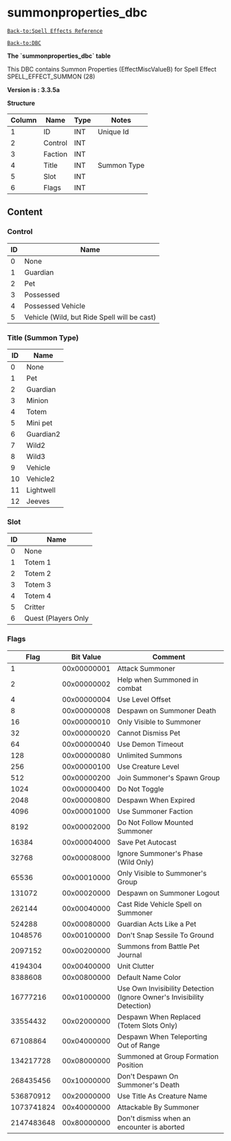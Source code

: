 # summonproperties\_dbc

[`Back-to:Spell Effects Reference`](spell-effects-reference.md)

[`Back-to:DBC`](dbc-index.md)

**The \`summonproperties\_dbc\` table**

This DBC contains Summon Properties (EffectMiscValueB) for Spell Effect SPELL_EFFECT_SUMMON (28)

**Version is : 3.3.5a**

**Structure**

| Column | Name    | Type | Notes        |
| -------|-------- | ---- | ------------ |
| 1      | ID      | INT  | Unique Id    |
| 2      | Control | INT  |              |
| 3      | Faction | INT  |              |
| 4      | Title   | INT  | Summon Type  |
| 5      | Slot    | INT  |              |
| 6      | Flags   | INT  |              |


## **Content**

### Control

| ID    | Name                                        |
| ----- | ------------------------------------------- |
| 0     | None                                        |
| 1     | Guardian                                    |
| 2     | Pet                                         |
| 3     | Possessed                                   |
| 4     | Possessed Vehicle                           |
| 5     | Vehicle (Wild, but Ride Spell will be cast) |

### Title (Summon Type)

| ID    | Name                                        |
| ----- | ------------------------------------------- |
| 0     | None                                        |
| 1     | Pet                                         |
| 2     | Guardian                                    |
| 3     | Minion                                      |
| 4     | Totem                                       |
| 5     | Mini pet                                    |
| 6     | Guardian2                                   |
| 7     | Wild2                                       |
| 8     | Wild3                                       |
| 9     | Vehicle                                     |
| 10    | Vehicle2                                    |
| 11    | Lightwell                                   |
| 12    | Jeeves                                      |

### Slot 

| ID    | Name                                        |
| ----- | ------------------------------------------- |
| 0     | None                                        |
| 1     | Totem 1                                     |
| 2     | Totem 2                                     |
| 3     | Totem 3                                     |
| 4     | Totem 4                                     |
| 5     | Critter                                     |
| 6     | Quest (Players Only                         |

### Flags
| Flag       | Bit Value    | Comment                                                                |
|------------|--------------|------------------------------------------------------------------------|
| 1          |  00x00000001 | Attack Summoner                                                        |
| 2          |  00x00000002 | Help when Summoned in combat                                           |
| 4          |  00x00000004 | Use Level Offset                                                       |
| 8          |  00x00000008 | Despawn on Summoner Death                                              |
| 16         |  00x00000010 | Only Visible to Summoner                                               |
| 32         |  00x00000020 | Cannot Dismiss Pet                                                     |
| 64         |  00x00000040 | Use Demon Timeout                                                      |
| 128        |  00x00000080 | Unlimited Summons                                                      |
| 256        |  00x00000100 | Use Creature Level                                                     |
| 512        |  00x00000200 | Join Summoner's Spawn Group                                            |
| 1024       |  00x00000400 | Do Not Toggle                                                          |
| 2048       |  00x00000800 | Despawn When Expired                                                   |
| 4096       |  00x00001000 | Use Summoner Faction                                                   |
| 8192       |  00x00002000 | Do Not Follow Mounted Summoner                                         |
| 16384      |  00x00004000 | Save Pet Autocast                                                      |
| 32768      |  00x00008000 | Ignore Summoner's Phase (Wild Only)                                    |
| 65536      |  00x00010000 | Only Visible to Summoner's Group                                       |
| 131072     |  00x00020000 | Despawn on Summoner Logout                                             |
| 262144     |  00x00040000 | Cast Ride Vehicle Spell on Summoner                                    |
| 524288     |  00x00080000 | Guardian Acts Like a Pet                                               |
| 1048576    |  00x00100000 | Don't Snap Sessile To Ground                                           |
| 2097152    |  00x00200000 | Summons from Battle Pet Journal                                        |
| 4194304    |  00x00400000 | Unit Clutter                                                           |
| 8388608    |  00x00800000 | Default Name Color                                                     |
| 16777216   |  00x01000000 | Use Own Invisibility Detection (Ignore Owner's Invisibility Detection) |
| 33554432   |  00x02000000 | Despawn When Replaced (Totem Slots Only)                               |
| 67108864   |  00x04000000 | Despawn When Teleporting Out of Range                                  |
| 134217728  |  00x08000000 | Summoned at Group Formation Position                                   |
| 268435456  |  00x10000000 | Don't Despawn On Summoner's Death                                      |
| 536870912  |  00x20000000 | Use Title As Creature Name                                             |
| 1073741824 |  00x40000000 | Attackable By Summoner                                                 |
| 2147483648 |  00x80000000 | Don't dismiss when an encounter is aborted                             |
